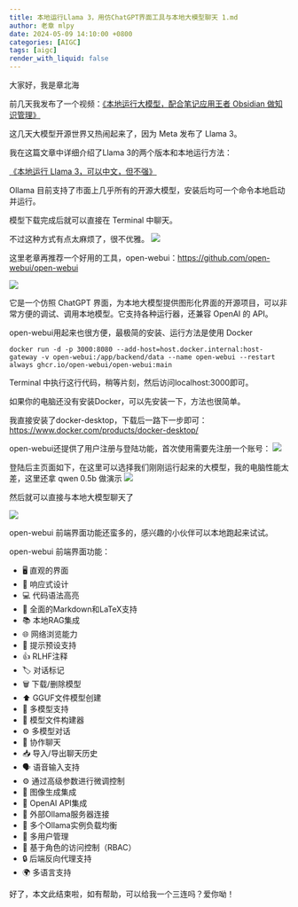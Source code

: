 ```yaml
---
title: 本地运行Llama 3，用仿ChatGPT界面工具与本地大模型聊天 1.md
author: 老章 mlpy
date: 2024-05-09 14:10:00 +0800
categories: [AIGC]
tags: [aigc]
render_with_liquid: false
---
```



大家好，我是章北海

前几天我发布了一个视频：[《本地运行大模型，配合笔记应用王者 Obsidian 做知识管理》]()


这几天大模型开源世界又热闹起来了，因为 Meta 发布了 Llama 3。

我在这篇文章中详细介绍了Llama 3的两个版本和本地运行方法：

[《本地运行 Llama 3，可以中文，但不强》](https://mp.weixin.qq.com/s/MxZlAQ0ofZWIdte4KUY6oQ)

Ollama 目前支持了市面上几乎所有的开源大模型，安装后均可一个命令本地启动并运行。

模型下载完成后就可以直接在 Terminal 中聊天。

不过这种方式有点太麻烦了，很不优雅。
![](https://r2.zhanglearning.com/blog/2024/05/3d92d0425e6c8fc270df588ac61d99d0.png)


这里老章再推荐一个好用的工具，open-webui：https://github.com/open-webui/open-webui

![](https://raw.githubusercontent.com/open-webui/open-webui/main/demo.gif)

它是一个仿照 ChatGPT 界面，为本地大模型提供图形化界面的开源项目，可以非常方便的调试、调用本地模型。它支持各种运行器，还兼容 OpenAI 的 API。




open-webui用起来也很方便，最极简的安装、运行方法是使用 Docker

```shell
docker run -d -p 3000:8080 --add-host=host.docker.internal:host-gateway -v open-webui:/app/backend/data --name open-webui --restart always ghcr.io/open-webui/open-webui:main
```

Terminal 中执行这行代码，稍等片刻，然后访问localhost:3000即可。

如果你的电脑还没有安装Docker，可以先安装一下，方法也很简单。

我直接安装了docker-desktop，下载后一路下一步即可：https://www.docker.com/products/docker-desktop/

open-webui还提供了用户注册与登陆功能，首次使用需要先注册一个账号：
![](https://r2.zhanglearning.com/blog/2024/05/d2523e230223811a70d09ba123c6a63d.png)

登陆后主页面如下，在这里可以选择我们刚刚运行起来的大模型，我的电脑性能太差，这里还拿 qwen 0.5b 做演示
![](https://r2.zhanglearning.com/blog/2024/05/87217b8fc0c3ee8031995fd86c6d0e7c.png)



然后就可以直接与本地大模型聊天了

![](https://r2.zhanglearning.com/blog/2024/05/1cf58d1d957897af9be58224e9e7ace7.png)


open-webui 前端界面功能还蛮多的，感兴趣的小伙伴可以本地跑起来试试。

open-webui 前端界面功能：
- 🖥️ 直观的界面
- 📱 响应式设计  
- 💻 代码语法高亮
- 🔢 全面的Markdown和LaTeX支持
- 📚 本地RAG集成
- 🌐 网络浏览能力
- 📜 提示预设支持  
- 👍 RLHF注释
- 🏷️ 对话标记
- 🗑️ 下载/删除模型
- ⬆️ GGUF文件模型创建
- 🤖 多模型支持
- 🧩 模型文件构建器
- ⚙️ 多模型对话
- 💬 协作聊天
- 📥 导入/导出聊天历史  
- 🗣️ 语音输入支持
- ⚙️ 通过高级参数进行微调控制
- 🤖 图像生成集成
- 🤝 OpenAI API集成
- 🔗 外部Ollama服务器连接
- 🔀 多个Ollama实例负载均衡
- 👥 多用户管理
- 🔐 基于角色的访问控制（RBAC）
- 🔒 后端反向代理支持
- 🌍 多语言支持

好了，本文此结束啦，如有帮助，可以给我一个三连吗？爱你呦！